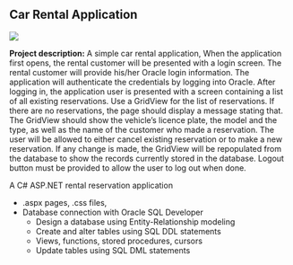 ## Car Rental Application

<img src="http://www.picpedia.org/highway-signs/images/cheap-car-rental.jpg"/>

**Project description:** A simple car rental application, When the application first opens, the rental customer will be presented with a login screen. The rental customer will provide his/her Oracle login information. The application will authenticate the credentials by logging into Oracle. After logging in, the application user is presented with a screen containing a list of all existing reservations. Use a GridView for the list of reservations. If there are no reservations, the page should display a message stating that. The GridView should show the vehicle’s licence plate, the model and the type, as well as the name of the customer who made a reservation.
The user will be allowed to either cancel existing reservation or to make a new reservation. If any change is made, the GridView will be repopulated from the database to show the records currently stored in the database.
Logout button must be provided to allow the user to log out when done.

A C# ASP.NET rental reservation application
* .aspx pages, .css files,
* Database connection with Oracle SQL Developer
  * Design a database using Entity-Relationship modeling
  * Create and alter tables using SQL DDL statements
  * Views, functions, stored procedures, cursors
  * Update tables using SQL DML statements
